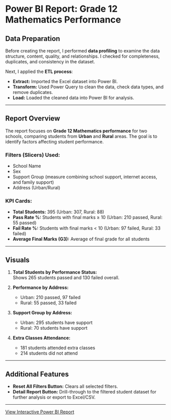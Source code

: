 # Power BI Report: Grade 12 Mathematics Performance

## Data Preparation

Before creating the report, I performed **data profiling** to examine the data structure, content, quality, and relationships. I checked for completeness, duplicates, and consistency in the dataset.

Next, I applied the **ETL process**:

- **Extract:** Imported the Excel dataset into Power BI.  
- **Transform:** Used Power Query to clean the data, check data types, and remove duplicates.  
- **Load:** Loaded the cleaned data into Power BI for analysis.

---

## Report Overview

The report focuses on **Grade 12 Mathematics performance** for two schools, comparing students from **Urban** and **Rural** areas. The goal is to identify factors affecting student performance.

### Filters (Slicers) Used:

- School Name  
- Sex  
- Support Group (measure combining school support, internet access, and family support)  
- Address (Urban/Rural)  

### KPI Cards:

- **Total Students:** 395 (Urban: 307, Rural: 88)  
- **Pass Rate %:** Students with final marks ≥ 10 (Urban: 210 passed, Rural: 55 passed)  
- **Fail Rate %:** Students with final marks < 10 (Urban: 97 failed, Rural: 33 failed)  
- **Average Final Marks (G3):** Average of final grade for all students  

---

## Visuals

1. **Total Students by Performance Status:**  
   Shows 265 students passed and 130 failed overall.

2. **Performance by Address:**  
   - Urban: 210 passed, 97 failed  
   - Rural: 55 passed, 33 failed  

3. **Support Group by Address:**  
   - Urban: 295 students have support  
   - Rural: 70 students have support  

4. **Extra Classes Attendance:**  
   - 181 students attended extra classes  
   - 214 students did not attend  

---

## Additional Features

- **Reset All Filters Button:** Clears all selected filters.  
- **Detail Report Button:** Drill-through to the filtered student dataset for further analysis or export to Excel/CSV.

---
[View Interactive Power BI Report](https://app.powerbi.com/reportEmbed?reportId=0ea5aa52-8c95-40e8-a74d-c98905d0ab59&autoAuth=true&ctid=f38ba9d8-554c-48a2-ae42-13b1e7f3c797)


